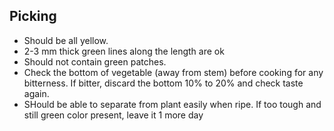 
## Picking

- Should be all yellow. 
- 2-3 mm thick green lines along the length are ok
- Should not contain green patches.
- Check the bottom of vegetable (away from stem) before cooking for any bitterness. If bitter, discard the bottom 10% to 20% and check taste again.
- SHould be able to separate from plant easily when ripe. If too tough and still green color present, leave it 1 more day
